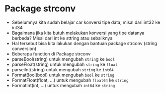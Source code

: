 # Package strconv

- Sebelumnya kita sudah belajar car konversi tipe data, misal dari int32 ke int34
- Bagaimana jika kita butuh melakukan konversi yang tipe datanya berbeda? Misal dari int ke sttring atau sebaliknya
- Hal tersebut bisa kita lakukan dengan bantuan package strconv (string conversion)
- Beberapa function di Package strconv
- parseBool(string) untuk mengubah `strin`g ke `bool`
- parseFloat(string) untuk mengubah `string` ke `float`
- parseiInt(string) untuk mengubah `string` ke `int64`
- FormatBool(bool) untuk mengubah `bool` ke `string`
- FormatFloat(float, ...) untuk mengubah `float64` ke `string`
- FormatInt(int, ...) untuk mengubah `int64` ke `string`
